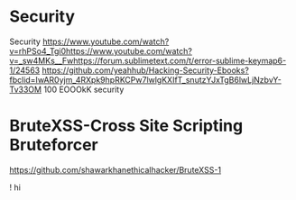 # Security
Security
https://www.youtube.com/watch?v=rhPSo4_Tgi0https://www.youtube.com/watch?v=_sw4MKs__Fwhttps://forum.sublimetext.com/t/error-sublime-keymap6-1/24563
https://github.com/yeahhub/Hacking-Security-Ebooks?fbclid=IwAR0yjm_4RXpk9hpRKCPw7lwlgKXIfT_snutzYJxTgB6lwLjNzbvY-Tv33OM
100 EOOOkK security
# BruteXSS-Cross Site Scripting Bruteforcer
https://github.com/shawarkhanethicalhacker/BruteXSS-1



! hi
